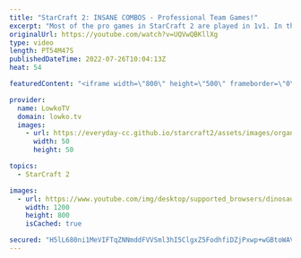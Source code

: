 ```yaml
---
title: "StarCraft 2: INSANE COMBOS - Professional Team Games!"
excerpt: "Most of the pro games in StarCraft 2 are played in 1v1. In this video we watch professional gamers face off against each other in 2v2 instead.  00:00 Serral & Mixu vs Spirit & Elazer 25:20 Serral & Mixu vs Rattata vs Skillous  Support my work on Patreon: https://www.patreon.com/lowkotv Become a YouTube"
originalUrl: https://youtube.com/watch?v=UQVwQBKllXg
type: video
length: PT54M47S
publishedDateTime: 2022-07-26T10:04:13Z
heat: 54

featuredContent: "<iframe width=\"800\" height=\"500\" frameborder=\"0\" src=\"https://www.youtube.com/embed/UQVwQBKllXg\" allow=\"accelerometer; autoplay; encrypted-media; gyroscope; picture-in-picture\" allowfullscreen></iframe>"

provider:
  name: LowkoTV
  domain: lowko.tv
  images:
    - url: https://everyday-cc.github.io/starcraft2/assets/images/organizations/lowko.tv-50x50.jpg
      width: 50
      height: 50

topics:
  - StarCraft 2

images:
  - url: https://www.youtube.com/img/desktop/supported_browsers/dinosaur.png
    width: 1200
    height: 800
    isCached: true

secured: "H5lL680ni1MeVIFTqZNNmddFVVSml3hI5ClgxZ5FodhfiDZjPxwp+wGBtoWAVcbtOM4syTNTUsNAioKCuvArEsNWbx1PJ5tZgJmduxQZtFVGWbJABGfZxT5Vog1uhlCCDcduw2WoPMF2ALE+8GlbJP4Gpt+o6Y0WPntdxO6S2bIOOhp2cvBwupj5U7SOai3YjgEyqDOA6R0C/Mw8TrlTex0N6pIfo0fg66hRxDhqaqEoesDcd8fITAoui6D64t+GDzWDa/Qh0TcSzFV6o71LZGJvqk8n7x+YyvRjRB93uv7LMdjJmmoCtmmv3ZFmBnc+SFFarrZtnhroHBAM6CzeIJcYm4LzH11QB4KSPrJNGPULvQawvh+bO1VYBF/mVC3c18jTMd/lEGDjUEATAID5vKypbkFu1YOyXmVU8a7U+j4=;sJ8LRJtHqXx/KZ4L5HCrAA=="
---
```


